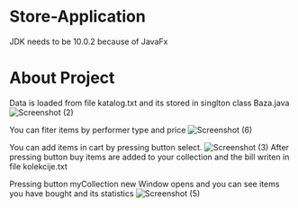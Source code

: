 # Store-Application

JDK needs to be 10.0.2 because of JavaFx

# About Project

Data is loaded from file katalog.txt and its stored in singlton class Baza.java
![Screenshot (2)](https://user-images.githubusercontent.com/101912984/198163665-961c1db7-263a-4dee-b364-274f82673afc.png)

You can fiter items by performer type and price 
![Screenshot (6)](https://user-images.githubusercontent.com/101912984/198164626-e1955d2f-e20e-4d2f-98ba-47a239d07931.png)

You can add items in cart by pressing button select.
![Screenshot (3)](https://user-images.githubusercontent.com/101912984/198164287-1c77d8b3-8631-44ba-9628-0a7ad4408a66.png)
After pressing button buy items are added to your collection and the bill writen in file kolekcije.txt

Pressing button myCollection new Window opens and you can see items you  have bought and its statistics 
![Screenshot (5)](https://user-images.githubusercontent.com/101912984/198164164-f9d5dc2a-91cd-4235-9dab-217b7fa6e197.png)
